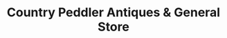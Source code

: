 ---
title: "Country Peddler Antiques & General Store"
url: /campobello/country-peddler-antiques-und-general-store/
shop: Dorfladen
---